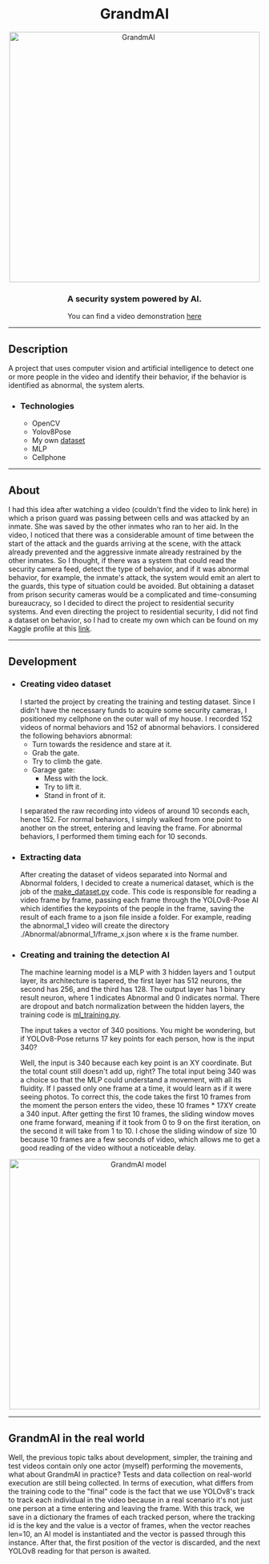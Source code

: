 <div align="center">
<h1>GrandmAI</h1>
  <img src="https://github.com/Menezess42/GrandmaAI/assets/67249275/4e50e215-1329-49ba-8546-44cdf48401cb" alt="GrandmAI" width="500">
<h3>A security system powered by AI.</h3>
<p>You can find a video demonstration <a href="https://www.youtube.com/shorts/ZmDJwb9250c">here</a></p>
<hr/>
</div>
<h2>Description</h2>
  A project that uses computer vision and artificial intelligence to detect one or more people in the video and identify their behavior, if the behavior is identified as abnormal, the system alerts.

- <h3>Technologies</h3>

  - OpenCV
  - Yolov8Pose
  - My own <a href="">dataset</a>
  - MLP
  - Cellphone

<hr/>
<h2>About</h2>
I had this idea after watching a video (couldn't find the video to link here) in which a prison guard was passing between cells and was attacked by an inmate. She was saved by the other inmates who ran to her aid. In the video, I noticed that there was a considerable amount of time between the start of the attack and the guards arriving at the scene, with the attack already prevented and the aggressive inmate already restrained by the other inmates. 
So I thought, if there was a system that could read the security camera feed, detect the type of behavior, and if it was abnormal behavior, for example, the inmate's attack, the system would emit an alert to the guards, this type of situation could be avoided.
But obtaining a dataset from prison security cameras would be a complicated and time-consuming bureaucracy, so I decided to direct the project to residential security systems. And even directing the project to residential security, I did not find a dataset on behavior, so I had to create my own which can be found on my Kaggle profile at this <a href="">link</a>.
<hr/>
<h2>Development</h2>

- <h3>Creating video dataset</h3>
  I started the project by creating the training and testing dataset. Since I didn't have the necessary funds to acquire some security cameras, I positioned my cellphone on the outer wall of my house.
  I recorded 152 videos of normal behaviors and 152 of abnormal behaviors. I considered the following behaviors abnormal:

  - Turn towards the residence and stare at it.
  - Grab the gate.
  - Try to climb the gate.
  - Garage gate:
    - Mess with the lock.
    - Try to lift it.
    - Stand in front of it.
  <p>
  I separated the raw recording into videos of around 10 seconds each, hence 152. For normal behaviors, I simply walked from one point to another on the street, entering and leaving the frame. For abnormal behaviors, I performed them timing each for 10 seconds.
  </p>

- <h3>Extracting data</h3>
  After creating the dataset of videos separated into Normal and Abnormal folders, I decided to create a numerical dataset, which is the job of the <a href="">make_dataset.py</a> code. This code is responsible for reading a video frame by frame, passing each frame through the YOLOv8-Pose AI which identifies the keypoints of the people in the frame, saving the result of each frame to a json file inside a folder. For example, reading the abnormal_1 video will create the directory ./Abnormal/abnormal_1/frame_x.json where x is the frame number.

- <h3>Creating and training the detection AI</h3>
  The machine learning model is a MLP with 3 hidden layers and 1 output layer, its architecture is tapered, the first layer has 512 neurons, the second has 256, and the third has 128. The output layer has 1 binary result neuron, where 1 indicates Abnormal and 0 indicates normal. There are dropout and batch normalization between the hidden layers, the training code is <a href="">ml_training.py</a>.

  The input takes a vector of 340 positions. You might be wondering, but if YOLOv8-Pose returns 17 key points for each person, how is the input 340?

  Well, the input is 340 because each key point is an XY coordinate. But the total count still doesn't add up, right? The total input being 340 was a choice so that the MLP could understand a movement, with all its fluidity. If I passed only one frame at a time, it would learn as if it were seeing photos. To correct this, the code takes the first 10 frames from the moment the person enters the video, these 10 frames * 17XY create a 340 input. After getting the first 10 frames, the sliding window moves one frame forward, meaning if it took from 0 to 9 on the first iteration, on the second it will take from 1 to 10. I chose the sliding window of size 10 because 10 frames are a few seconds of video, which allows me to get a good reading of the video without a noticeable delay.
<p align="center"> <img src="https://github.com/Menezess42/GrandmaAI/assets/67249275/43681e1d-ba2d-4ca9-adf3-0eada612ab35" alt="GrandmAI model" width="500"> </p>
<hr/>
<h2>GrandmAI in the real world</h2>
Well, the previous topic talks about development, simpler, the training and test videos contain only one actor (myself) performing the movements, what about GrandmAI in practice?
Tests and data collection on real-world execution are still being collected. In terms of execution, what differs from the training code to the "final" code is the fact that we use YOLOv8's track to track each individual in the video because in a real scenario it's not just one person at a time entering and leaving the frame. With this track, we save in a dictionary the frames of each tracked person, where the tracking id is the key and the value is a vector of frames, when the vector reaches len=10, an AI model is instantiated and the vector is passed through this instance. After that, the first position of the vector is discarded, and the next YOLOv8 reading for that person is awaited.

